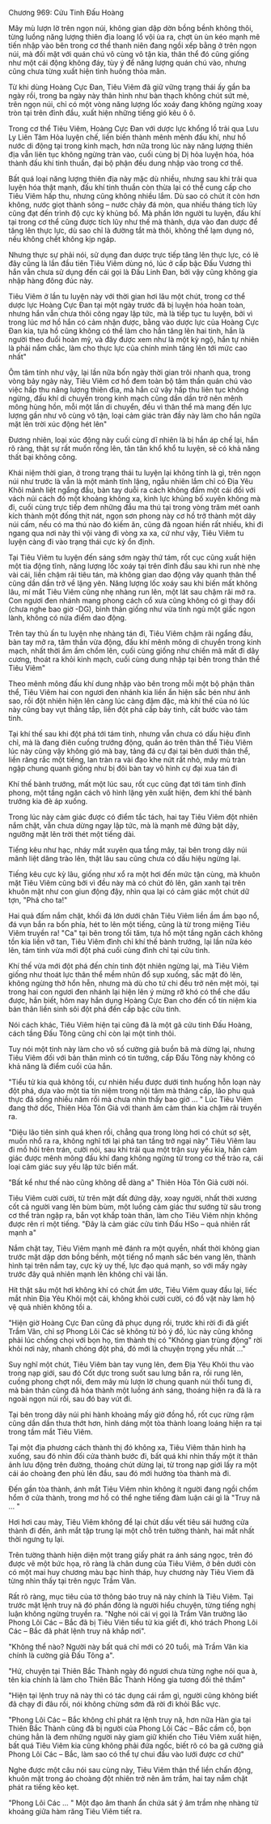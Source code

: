 




Chương 969: Cửu Tinh Đấu Hoàng




Mây mù lượn lờ trên ngọn núi, không gian dập dờn bồng bềnh không thôi, từng luồng năng lượng thiên địa loang lổ vội ùa ra, chợt ùn ùn kéo mạnh mẽ tiến nhập vào bên trong cơ thể thanh niên đang ngồi xếp bằng ở trên ngọn núi, mà đối mặt với quán chú vô cùng vô tận kia, thân thể đó cũng giống như một cái động không đáy, tùy ý để năng lượng quán chú vào, nhưng cũng chưa từng xuất hiện tình huống thỏa mãn.

Từ khi dùng Hoàng Cực Đan, Tiêu Viêm đã giữ vững trạng thái ấy gần ba ngày rồi, trong ba ngày này thân hình như bàn thạch không chút sứt mẻ, trên ngọn núi, chỉ có một vòng năng lượng lốc xoáy đang không ngừng xoay tròn tại trên đỉnh đầu, xuất hiện những tiếng gió kêu ô ô.

Trong cơ thể Tiêu Viêm, Hoàng Cực Đan với dược lực khổng lồ trải qua Lưu Ly Liên Tâm Hỏa luyện chế, liền biến thành mênh mênh đấu khí, như hồ nước di động tại trong kinh mạch, hơn nữa trong lúc này năng lượng thiên địa vẫn liên tục không ngừng tràn vào, cuối cùng bị Dị hỏa luyện hóa, hóa thành đấu khí tinh thuần, đại bộ phận đều dung nhập vào trong cơ thể.

Bất quá loại năng lượng thiên địa này mặc dù nhiều, nhưng sau khi trải qua luyện hóa thật mạnh, đấu khí tinh thuần còn thừa lại có thể cung cấp cho Tiêu Viêm hấp thu, nhưng cũng không nhiều lắm. Dù sao có chút ít còn hơn không, nước giọt thành sông – nước chảy đá mòn, qua nhiều tháng tích lũy cũng đạt đến trình độ cực kỳ khủng bố. Mà phần lớn người tu luyện, đấu khí tại trong cơ thể cũng được tích lũy như thế mà thành, dựa vào đan dược để tăng lên thực lực, dù sao chỉ là đường tắt mà thôi, không thể lạm dụng nó, nếu không chết không kịp ngáp.

Nhưng thực sự phải nói, sử dụng đan dược trực tiếp tăng lên thực lực, có lẽ đây cũng là lần đầu tiên Tiêu Viêm dùng nó, lúc ở cấp bậc Đấu Vương thì hắn vẫn chưa sử dụng đến cái gọi là Đấu Linh Đan, bởi vậy cũng không gia nhập hàng đông đúc này.

Tiêu Viêm ở lần tu luyện này với thời gian hơi lâu một chút, trong cơ thể dược lực Hoàng Cực Đan tại một ngày trước đã bị luyện hóa hoàn toàn, nhưng hắn vẫn chưa thôi công ngay lập tức, mà là tiếp tục tu luyện, bởi vì trong lúc mơ hồ hắn có cảm nhận được, bằng vào dược lực của Hoàng Cực Đan kia, tựa hồ cũng không có thể làm cho hắn tăng lên hai tinh, hắn là người theo đuổi hoàn mỹ, và đây được xem như là một kỳ ngộ, hắn tự nhiên là phải nắm chắc, làm cho thực lực của chính mình tăng lên tới mức cao nhất"

Ôm tâm tính như vậy, lại lần nữa bốn ngày thời gian trôi nhanh qua, trong vòng bảy ngày này, Tiêu Viêm cơ hồ đem toàn bộ tâm thần quán chú vào việc hấp thu năng lượng thiên địa, mà hắn cứ vậy hấp thu liên tục không ngừng, đấu khí di chuyển trong kinh mạch cũng dần dần trở nên mênh mông hùng hồn, mỗi một lần di chuyển, đều vì thân thể mà mang đến lực lượng gần như vô cùng vô tận, loại cảm giác tràn đầy này làm cho hắn ngữa mặt lên trời xúc động hét lên"

Đương nhiên, loại xúc động này cuối cùng dĩ nhiên là bị hắn áp chế lại, hắn rõ ràng, thật sự rất muốn rống lên, tân tân khổ khổ tu luyện, sẽ có khả năng thất bại không công.

Khái niệm thời gian, ở trong trạng thái tu luyện lại không tính là gì, trên ngọn núi như trước là vẫn là một mảnh tĩnh lặng, ngẫu nhiên lắm chỉ có Địa Yêu Khôi mãnh liệt ngẩng đầu, bàn tay duỗi ra cách không đấm một cái đối với vách núi cách đó một khoảng không xa, kình lực khủng bố xuyên không mà đi, cuối cùng trực tiếp đem những đầu ma thú tại trong vòng trăm mét oanh kích thành một đống thịt nát, ngọn sơn phong này cơ hồ trở thành một dãy núi cấm, nếu có ma thú nào đó kiếm ăn, cũng đã ngoan hiền rất nhiều, khi đi ngang qua nơi này thì vội vàng đi vòng xa xa, cứ như vậy, Tiêu Viêm tu luyện càng đi vào trạng thái cực kỳ ổn định.

Tại Tiêu Viêm tu luyện đến sáng sớm ngày thứ tám, rốt cục cũng xuất hiện một tia động tĩnh, năng lượng lốc xoáy tại trên đỉnh đầu sau khi run nhè nhẹ vài cái, liền chậm rãi tiêu tán, mà không gian dao động vây quanh thân thể cũng dần dần trở về lặng yên. Năng lượng lốc xoáy sau khi biến mất không lâu, mí mắt Tiêu Viêm cũng nhẹ nhàng run lên, một lát sau chậm rãi mở ra. Con ngươi đen nhánh mang phong cách cổ xưa cũng không có gì thay đổi (chưa nghe bao giờ -DG), bình thản giống như vừa tỉnh ngủ một giấc ngon lành, không có nửa điểm dao động.

Trên tay thủ ấn tu luyện nhẹ nhàng tán đi, Tiêu Viêm chậm rãi ngẩng đầu, bàn tay mở ra, tâm thần vừa động, đấu khí mênh mông di chuyển trong kinh mạch, nhất thời ầm ầm chồm lên, cuối cùng giống như chiến mã mất đi dây cương, thoát ra khỏi kinh mạch, cuối cùng dung nhập tại bên trong thân thể Tiêu Viêm"

Theo mênh mông đấu khí dung nhập vào bên trong mỗi một bộ phận thân thể, Tiêu Viêm hai con ngươi đen nhánh kia liền ẩn hiện sắc bén như ánh sao, rồi đột nhiên hiện lên càng lúc càng đậm đặc, mà khí thế của nó lúc này cũng bay vụt thẳng tắp, liền đột phá cấp bảy tinh, cất bước vào tám tinh.

Tại khí thế sau khi đột phá tới tám tinh, nhưng vẫn chưa có dấu hiệu đình chỉ, mà là đang điên cuồng trướng động, quần áo trên thân thể Tiêu Viêm lúc này cũng vậy không gió mà bay, tảng đá cự đại tại bên dưới thân thể, liền răng rắc một tiếng, lan tràn ra vài đạo khe nứt rất nhỏ, mây mù tràn ngập chung quanh giống như bị đôi bàn tay vô hình cự đại xua tán đi

Khí thế bành trướng, mất một lúc sau, rốt cục cũng đạt tới tám tinh đỉnh phong, một tầng ngăn cách vô hình lặng yên xuất hiện, đem khí thế bành trướng kia đè áp xuống.

Trong lúc này cảm giác được có điểm tắc tách, hai tay Tiêu Viêm đột nhiên nắm chặt, vẫn chưa dừng ngay lập tức, mà là mạnh mẽ đứng bật dậy, ngưỡng mặt lên trời thét một tiếng dài.

Tiếng kêu như hạc, nháy mắt xuyên qua tầng mây, tại bên trong dãy núi mãnh liệt dâng trào lên, thật lâu sau cũng chưa có dấu hiệu ngừng lại.

Tiếng kêu cực kỳ lâu, giống như xổ ra một hơi đến mức tận cùng, mà khuôn mặt Tiêu Viêm cũng bởi vì đều này mà có chút đỏ lên, gân xanh tại trên khuôn mặt như con giun động đậy, nhìn qua lại có cảm giác một chút dữ tợn, "Phá cho ta!"

Hai quả đấm nắm chặt, khối đá lớn dưới chân Tiêu Viêm liền ầm ầm bạo nổ, đá vụn bắn ra bốn phía, hét to lên một tiếng, cũng là từ trong miệng Tiêu Viêm truyền ra! "Ca" tại bên trong tối tăm, tựa hồ một tầng ngăn cách không tồn kia liền vỡ tan, Tiêu Viêm đình chỉ khí thế bành trướng, lại lần nữa kéo lên, tám tinh vừa mới đột phá cuối cùng đình chỉ tại cửu tinh.

Khí thế vừa mới đột phá đến chín tinh đột nhiên ngừng lại, mà Tiêu Viêm giống như thoát lực thân thể mềm nhũn đổ sụp xuống, sắc mặt đỏ lên, không ngừng thở hổn hễn, nhưng mà dù cho tứ chi đều trở nên mệt mỏi, tại trong hai con ngươi đen nhánh lại hiện lên ý mừng rỡ khó có thể che dấu được, hắn biết, hôm nay hắn dụng Hoàng Cực Đan cho đến cổ tín niệm kia bản thân liền sinh sôi đột phá đến cấp bậc cửu tinh.

Nói cách khác, Tiêu Viêm hiện tại cũng đã là một gã cửu tinh Đấu Hoàng, cách tầng Đấu Tông cũng chỉ còn lại một tinh thôi.

Tuy nói một tinh này làm cho vô số cường giả buồn bã mà dừng lại, nhưng Tiêu Viêm đối với bản thân mình có tin tưởng, cấp Đấu Tông này không có khả năng là điểm cuối của hắn.

"Tiểu tử kia quả không tồi, cư nhiên hiểu được dưới tình huống hỗn loạn này đột phá, dựa vào một tia tín niệm trong nội tâm mà thăng cấp, lão phu quả thực đã sống nhiều năm rồi mà chưa nhìn thấy bao giờ … " Lúc Tiêu Viêm đang thở dốc, Thiên Hỏa Tôn Giả với thanh âm cảm thán kia chậm rãi truyền ra.

"Diệu lão tiên sinh quá khen rồi, chẳng qua trong lòng hơi có chút sợ sệt, muốn nhổ ra ra, không nghĩ tới lại phá tan tầng trở ngại này" Tiêu Viêm lau đi mồ hôi trên trán, cười nói, sau khi trải qua một trận suy yếu kia, hắn cảm giác được mênh mông đấu khí đang không ngừng từ trong cơ thể trào ra, cái loại cảm giác suy yếu lập tức biến mất.

"Bất kể như thế nào cũng không dễ dàng a" Thiên Hỏa Tôn Giả cười nói.

Tiêu Viêm cười cười, từ trên mặt đất đứng dậy, xoay người, nhất thời xương cốt cả người vang lên bùm bùm, một luồng cảm giác thư sướng từ sâu trong cơ thể tràn ngập ra, bắn vọt khắp toàn thân, làm cho Tiêu Viêm nhịn không được rên rỉ một tiếng. "Đây là cảm giác cửu tinh Đấu HSo – quả nhiên rất mạnh a"

Nắm chặt tay, Tiêu Viêm mạnh mẽ đánh ra một quyền, nhất thời không gian trước mặt dập dơn bồng bềnh, một tiếng nổ mạnh sắc bén vang lên, thành hình tại trên nắm tay, cực kỳ uy thế, lực đạo quá mạnh, so với mấy ngày trước đây quả nhiên mạnh lên không chỉ vài lần.

Hít thật sâu một hơi không khí có chút ẩm ước, Tiêu Viêm quay đầu lại, liếc mắt nhìn Địa Yêu Khôi một cái, không khỏi cười cười, có đồ vật này làm hộ vệ quả nhiên không tồi a.

"Hiện giờ Hoàng Cực Đan cũng đã phục dụng rồi, trước khi rời đi đã giết Trầm Vân, chỉ sợ Phong Lôi Các sẽ không từ bỏ ý đồ, lúc này cũng không phải lúc chống chọi với bọn họ, tìm thành thị có "Không gian trùng động" rời khỏi nơi này, nhanh chóng đột phá, đó mới là chuyện trọng yếu nhất …"

Suy nghĩ một chút, Tiêu Viêm bàn tay vung lên, đem Địa Yêu Khôi thu vào trong nạp giới, sau đó Cốt dực trong suốt sau lưng bắn ra, rồi rung lên, cuồng phong chợt nổi, đem mây mù lượn lờ chung quanh núi thổi tung đi, mà bản thân cũng đã hóa thành một luồng ánh sáng, thoáng hiện ra đã là ra ngoài ngọn núi rồi, sau đó bay vút đi.

Tại bên trong dãy núi phi hành khoảng mấy giờ đồng hồ, rốt cục rừng rậm cũng dần dần thưa thớt hơn, hình dáng một tòa thành loang loáng hiện ra tại trong tầm mắt Tiêu Viêm.

Tại một địa phương cách thành thị đó không xa, Tiêu Viêm thân hình hạ xuống, sau đó nhìn đối cửa thành bước đi, bất quá khi nhìn thấy một ít thân ảnh lưu động trên đường, thoáng chút dừng lại, từ trong nạp giới lấy ra một cái áo choàng đen phủ lên đầu, sau đó mới hướng tòa thành mà đi.

Đến gần tòa thành, ánh mắt Tiêu Viêm nhìn không ít người đang ngồi chồm hổm ở cửa thành, trong mơ hồ có thể nghe tiếng đàm luận cái gì là "Truy nã … "

Hơi hơi cau mày, Tiêu Viêm không để lại chút dấu vết tiêu sái hướng cửa thành đi đến, ánh mắt tập trung lại một chỗ trên tường thành, hai mắt nhất thời ngưng tụ lại.

Trên tường thành hiện diện một trang giấy phát ra ánh sáng ngọc, trên đó được vẽ một bức họa, rõ ràng là chân dung của Tiêu Viêm, ở bên dưới còn có một mai huy chương màu bạc hình tháp, huy chương này Tiêu Viem đã từng nhìn thấy tại trên ngực Trầm Vân.

Rất rõ ràng, mục tiêu của tờ thông báo truy nã này chính là Tiêu Viêm. Tại trước mặt lệnh truy nã đó phần đông là người hiểu chuyện, từng tiếng nghị luận không ngừng truyền ra. "Nghe nói cái vị gọi là Trầm Vân trưởng lão Phong Lôi Các – Bắc đã bị Tiêu Viên tiểu tử kia giết đi, khó trách Phong Lôi Các – Bắc đã phát lệnh truy nã khắp nơi".

"Không thể nào? Người này bất quá chỉ mới có 20 tuổi, mà Trầm Vân kia chính là cường giả Đấu Tông a".

"Hứ, chuyện tại Thiên Bắc Thành ngày đó ngươi chưa từng nghe nói qua à, tên kia chính là làm cho Thiên Bắc Thành Hồng gia tương đối thê thẩm"

"Hiện tại lệnh truy nã này thì có tác dụng cái rắm gì, người cũng không biết đã chạy đi đâu rồi, nói không chừng sớm đã rời đi khỏi Bắc vực.

"Phong Lôi Các – Bắc không chỉ phát ra lệnh truy nã, hơn nữa Hàn gia tại Thiên Bắc Thành cũng đã bị người của Phong Lôi Các – Bắc cầm cố, bọn chúng hẳn là đem những người này giam giữ khiến cho Tiêu Viêm xuất hiện, bất quá Tiêu Viêm kia cũng không phải đứa ngốc, biết rõ có ba gã cường giả Phong Lôi Các – Bắc, làm sao có thể tự chui đầu vào lưới được cơ chứ"

Nghe được một câu nói sau cùng này, Tiêu Viêm thân thể liền chấn động, khuôn mặt trong áo choàng đột nhiên trở nên âm trầm, hai tay nắm chặt phát ra tiếng kẽo kẹt.

"Phong Lôi Các … " Một đạo âm thanh ẩn chứa sát ý âm trầm nhẹ nhàng từ khoảng giữa hàm răng Tiêu Viêm tiết ra.




